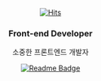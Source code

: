 <div align=center>

[![Hits](https://hits.seeyoufarm.com/api/count/incr/badge.svg?url=https%3A%2F%2Fgithub.com%2Fhellomac87)](https://hits.seeyoufarm.com)



### Front-end Developer

소중한 프론트엔드 개발자


[![Readme Badge](http://img.shields.io/badge/-Resume-black?style=flat-square&logo=notion&link=https://www.notion.so/Hello-Dobby-57ae1f90a7884f5a961d32314e06233c)](https://www.notion.so/Hello-Dobby-57ae1f90a7884f5a961d32314e06233c) 
